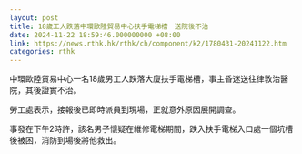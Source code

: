```yaml
---
layout: post
title: 18歲工人跌落中環歐陸貿易中心扶手電梯槽　送院後不治
date: 2024-11-22 18:59:46.000000000 +08:00
link: https://news.rthk.hk/rthk/ch/component/k2/1780431-20241122.htm
categories: rthk
---
```


中環歐陸貿易中心一名18歲男工人跌落大廈扶手電梯槽，事主昏迷送往律敦治醫院，其後證實不治。

勞工處表示，接報後已即時派員到現場，正就意外原因展開調查。

事發在下午2時許，該名男子懷疑在維修電梯期間，跌入扶手電梯入口處一個坑槽後被困，消防到場後將他救出。
